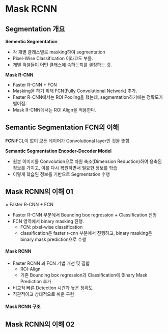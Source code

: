 # Mask RCNN

## Segmentation 개요

**Sementic Segmentation**
- 각 개별 클래스별로 masking하여 segmentation
- Pixel-Wise Classification 이라고도 부름.
- 개별 픽셀들이 어떤 클래스에 속하는지를 결정하는 것.

**Mask R-CNN**
- Faster R-CNN + FCN
- Masking을 하기 위해 FCN(Fully Convolutional Network) 추가.
- Faster R-CNN에서는 ROI Pooling을 했는데, segmentation하기에는 정확도가 떨어짐.
- Mask R-CNN에서는 ROI Align을 적용한다.

## Semantic Segmentation FCN의 이해

**FCN**:FCL이 없이 모든 레이어가 Convolutional layer인 것을 뜻함.  

**Semantic Segmentation Encoder-Decoder Model**
- 원본 이미지를 Convolution으로 차원 축소(Dimension Reduction)하여 응축된 정보를 가지고, 이를 다시 복원하면서 필요한 정보를 학습
- 이렇게 학습된 정보를 기반으로 Segmentation 수행


## Mask RCNN의 이해 01

= Faster R-CNN + FCN 

- Faster R-CNN 부분에서 Bounding box regression + Classification 진행
- FCN 영역에서 binary masking 진행.
  - FCN: pixel-wise classification
  - classification은 faster r-cnn 부분에서 진행하고, binary masking은 binary mask prediction으로 수행

#### Mask RCNN
- Faster RCNN 과 FCN 기법 개선 및 결합
  - ROI-Align
  - 기존 Bounding box regression과 Classification에 Binary Mask Prediction 추가
- 비교적 빠른 Detection 시간과 높은 정확도
- 직관적이고 상대적으로 쉬운 구현

#### Mask RCNN 구조


## Mask RCNN의 이해 02
